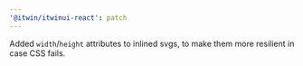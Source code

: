 ```yaml
---
'@itwin/itwinui-react': patch
---
```


Added `width`/`height` attributes to inlined svgs, to make them more resilient in case CSS fails.
